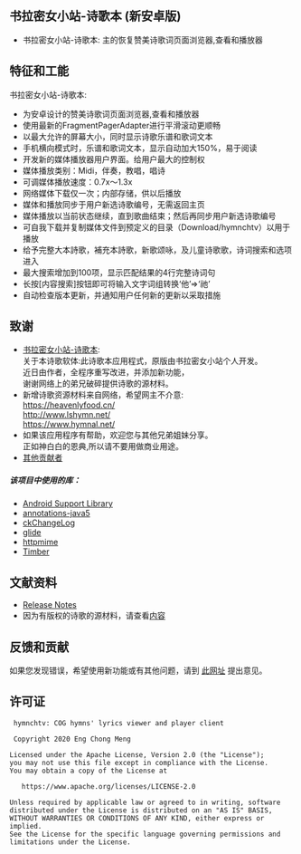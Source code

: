 ## 书拉密女小站-诗歌本 (新安卓版)
- 书拉密女小站-诗歌本: 主的恢复赞美诗歌词页面浏览器,查看和播放器

## 特征和工能
书拉密女小站-诗歌本:
- 为安卓设计的赞美诗歌词页面浏览器,查看和播放器
- 使用最新的FragmentPagerAdapter进行平滑滚动更顺畅
- 以最大允许的屏幕大小，同时显示诗歌乐谱和歌词文本
- 手机横向模式时，乐谱和歌词文本，显示自动加大150%，易于阅读
- 开发新的媒体播放器用户界面。给用户最大的控制权
- 媒体播放类别：Midi，伴奏，教唱，唱诗
- 可调媒体播放速度：0.7x〜1.3x
- 网络媒体下载仅一次；内部存储，供以后播放
- 媒体和播放同步于用户新选诗歌编号，无需返回主页
- 媒体播放以当前状态继续，直到歌曲结束；然后再同步用户新选诗歌编号
- 可自我下载并复制媒体文件到预定义的目录（Download/hymnchtv）以用于播放
- 给予完整大本詩歌，補充本詩歌，新歌颂咏，及儿童诗歌歌，诗词搜索和选项进入
- 最大搜索增加到100项，显示匹配结果的4行完整诗词句
- 长按\[内容搜索]按钮即可将输入文字词组转换‘他’=>‘祂’
- 自动检查版本更新，并通知用户任何新的更新以采取措施

## 致谢
* [书拉密女小站-诗歌本](http://shulami02.net/bbs):<br/>
关于本诗歌软体:此诗歌本应用程式，原版由书拉密女小站个人开发。<br/>
近日由作者，全程序重写改进，并添加新功能，
<br/>谢谢网络上的弟兄破碎提供诗歌的源材料。<br/>
* 新增诗歌资源材料来自网络，希望网主不介意:
  <br/>https://heavenlyfood.cn/
  <br/>http://www.lshymn.net/
  <br/>https://www.hymnal.net/
* 如果该应用程序有帮助，欢迎您与其他兄弟姐妹分享。
  <br/>正如神白白的恩典,所以请不要用做商业用途。
* [其他贡献者](https://github.com/cmeng-git/hymntv/graphs/contributors)

##### 该项目中使用的库：
* [Android Support Library](https://developer.android.com/topic/libraries/support-library/index.html)
* [annotations-java5](https://mvnrepository.com/artifact/org.jetbrains/annotations)
* [ckChangeLog](https://github.com/cketti/ckChangeLog)
* [glide](https://github.com/bumptech/glide)
* [httpmime](http://hc.apache.org/httpcomponents-core-ga/)
* [Timber](https://github.com/JakeWharton/timber)

## 文献资料
* [Release Notes](https://github.com/cmeng-git/hymnchtv/blob/master/hymnchtv/ReleaseNotes.txt)
* 因为有版权的诗歌的源材料，请查看[内容](https://github.com/cmeng-git/hymnchtv/blob/master/documentation/content.md)

## 反馈和贡献

如果您发现错误，希望使用新功能或有其他问题，请到 [此网址](https://github。com/cmeng-git/hymnchtv/issues) 提出意见。

许可证
-------

     hymnchtv: COG hymns' lyrics viewer and player client
     
     Copyright 2020 Eng Chong Meng    
        
    Licensed under the Apache License, Version 2.0 (the "License");
    you may not use this file except in compliance with the License.
    You may obtain a copy of the License at
    
       https://www.apache.org/licenses/LICENSE-2.0
    
    Unless required by applicable law or agreed to in writing, software
    distributed under the License is distributed on an "AS IS" BASIS,
    WITHOUT WARRANTIES OR CONDITIONS OF ANY KIND, either express or implied.
    See the License for the specific language governing permissions and
    limitations under the License.

